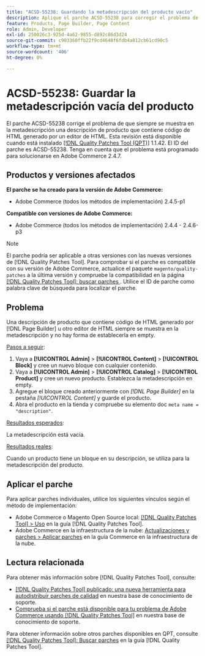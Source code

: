 ```yaml
---
title: "ACSD-55238: Guardando la metadescripción del producto vacío"
description: Aplique el parche ACSD-55238 para corregir el problema de Adobe Commerce donde siempre se muestra en la metadescripción una descripción de producto que contiene código de HTML generado por  [!DNL Page Builder] u otro editor de HTML y no hay forma de establecerla en empty.
feature: Products, Page Builder, Page Content
role: Admin, Developer
exl-id: 250026c3-925d-4a62-9855-d892c86d3d24
source-git-commit: c903360ffb22f9cd4648f6fdb4a812cb61cd90c5
workflow-type: tm+mt
source-wordcount: '406'
ht-degree: 0%

---
```


# ACSD-55238: Guardar la metadescripción vacía del producto

El parche ACSD-55238 corrige el problema de que siempre se muestra en la metadescripción una descripción de producto que contiene código de HTML generado por un editor de HTML. Esta revisión está disponible cuando está instalado [[!DNL Quality Patches Tool (QPT)]](/help/announcements/adobe-commerce-announcements/magento-quality-patches-released-new-tool-to-self-serve-quality-patches.md) 1.1.42. El ID del parche es ACSD-55238. Tenga en cuenta que el problema está programado para solucionarse en Adobe Commerce 2.4.7.

## Productos y versiones afectados

**El parche se ha creado para la versión de Adobe Commerce:**

* Adobe Commerce (todos los métodos de implementación) 2.4.5-p1

**Compatible con versiones de Adobe Commerce:**

* Adobe Commerce (todos los métodos de implementación) 2.4.4 - 2.4.6-p3

>[!NOTE]
>
>El parche podría ser aplicable a otras versiones con las nuevas versiones de [!DNL Quality Patches Tool]. Para comprobar si el parche es compatible con su versión de Adobe Commerce, actualice el paquete `magento/quality-patches` a la última versión y compruebe la compatibilidad en la página [[!DNL Quality Patches Tool]: buscar parches ](https://experienceleague.adobe.com/tools/commerce-quality-patches/index.html). Utilice el ID de parche como palabra clave de búsqueda para localizar el parche.

## Problema

Una descripción de producto que contiene código de HTML generado por [!DNL Page Builder] u otro editor de HTML siempre se muestra en la metadescripción y no hay forma de establecerla en empty.

<u>Pasos a seguir</u>:

1. Vaya a **[!UICONTROL Admin]** > **[!UICONTROL Content]** > **[!UICONTROL Block]** y cree un nuevo bloque con cualquier contenido.
1. Vaya a **[!UICONTROL Admin]** > **[!UICONTROL Catalog]** > **[!UICONTROL Product]** y cree un nuevo producto. Establezca la metadescripción en empty.
1. Agregue el bloque creado anteriormente con *[!DNL Page Builder]* en la pestaña *[!UICONTROL Content]* y guarde el producto.
1. Abra el producto en la tienda y compruebe su elemento doc `meta name = "description"`.

<u>Resultados esperados</u>:

La metadescripción está vacía.

<u>Resultados reales</u>:

Cuando un producto tiene un bloque en su descripción, se utiliza para la metadescripción del producto.

## Aplicar el parche

Para aplicar parches individuales, utilice los siguientes vínculos según el método de implementación:

* Adobe Commerce o Magento Open Source local: [[!DNL Quality Patches Tool] > Uso](https://experienceleague.adobe.com/docs/commerce-operations/tools/quality-patches-tool/usage.html) en la guía [!DNL Quality Patches Tool].
* Adobe Commerce en la infraestructura de la nube: [Actualizaciones y parches > Aplicar parches](https://experienceleague.adobe.com/docs/commerce-cloud-service/user-guide/develop/upgrade/apply-patches.html) en la guía Commerce en la infraestructura de la nube.

## Lectura relacionada

Para obtener más información sobre [!DNL Quality Patches Tool], consulte:

* [[!DNL Quality Patches Tool] publicado: una nueva herramienta para autodistribuir parches de calidad](/help/announcements/adobe-commerce-announcements/magento-quality-patches-released-new-tool-to-self-serve-quality-patches.md) en nuestra base de conocimiento de soporte.
* [Comprueba si el parche está disponible para tu problema de Adobe Commerce usando [!DNL Quality Patches Tool]](/help/support-tools/patches-available-in-qpt-tool/check-patch-for-magento-issue-with-magento-quality-patches.md) en nuestra base de conocimiento de soporte.

Para obtener información sobre otros parches disponibles en QPT, consulte [[!DNL Quality Patches Tool]: Buscar parches](https://experienceleague.adobe.com/tools/commerce-quality-patches/index.html) en la guía [!DNL Quality Patches Tool].
